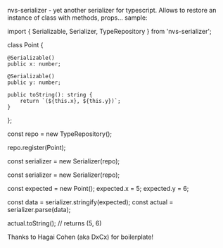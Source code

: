 nvs-serializer - yet another serializer for typescript.
Allows to restore an instance of class with methods, props...
sample:

import { Serializable, Serializer, TypeRepository } from 'nvs-serializer';

class Point {

    @Serializable()
    public x: number;

    @Serializable()
    public y: number;

    public toString(): string {
        return `(${this.x}, ${this.y})`;
    }
};

const repo = new TypeRepository();

repo.register(Point);

const serializer = new Serializer(repo);

const serializer = new Serializer(repo);

const expected = new Point();
expected.x = 5;
expected.y = 6;

const data = serializer.stringify(expected);
const actual = serializer.parse<Point>(data);

actual.toString(); // returns (5, 6)

Thanks to Hagai Cohen (aka DxCx) for boilerplate!